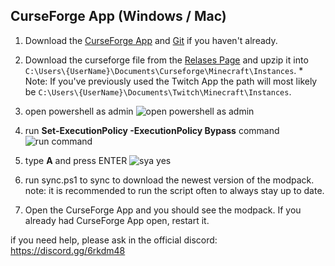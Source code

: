 ## CurseForge App (Windows / Mac)
1. Download the [CurseForge App](https://curseforge.overwolf.com/) and [Git](https://git-scm.com/downloads) if you haven't already.

2. Download the curseforge file from the [Relases Page](https://github.com/RobertasJ/skylore/releases/tag/1.3) and upzip it into `C:\Users\{UserName}\Documents\Curseforge\Minecraft\Instances`. * Note: If you've previously used the Twitch App the path will most likely be `C:\Users\{UserName}\Documents\Twitch\Minecraft\Instances`.


4. open powershell as admin
![open powershell as admin](images/powershelladmin.png)

5. run **Set-ExecutionPolicy -ExecutionPolicy Bypass** command
![run command](images/run-command.png)

6. type **A** and press ENTER
![sya yes](images/say-yes-to-all.png)

3. run sync.ps1 to sync to download the newest version of the modpack. note: it is recommended to run the script often to always stay up to date.
4. Open the CurseForge App and you should see the modpack. If you already had CurseForge App open, restart it.

if you need help, please ask in the official discord: https://discord.gg/6rkdm48
